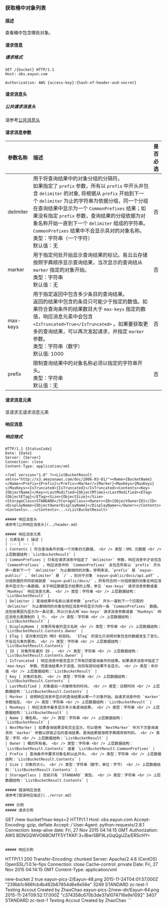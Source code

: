 ### 获取桶中对象列表
#### 描述
查看桶中包含哪些对象。

#### 请求信息
##### 请求格式
```
GET /{bucket} HTTP/1.1
Host: obs.eayun.com

Authorization: AWS {access-key}:{hash-of-header-and-secret}
```

#### 请求消息头
##### 公共请求消息头
请参考[公共消息头](../header.md)

#### 请求消息参数
| 参数名称 | 描述 | 是否必选 |
| :-- | :-- | :-- |
| delimiter | 用于将查询结果中的对象分组的分隔符。 <br /> 如果指定了 `prefix` 参数，所有以 `prefix` 中开头并包含 `delimiter` 的对象, 将根据从 `prefix` 开始到下一个 `delimiter` 为止的字符串为依据分组，同一个分组在查询结果中显示为一个 `CommonPrefixes` 结果；如果没有指定 `prefix` 参数，查询结果的分组依据为对象名称开始一直到下一个 `delimiter` 组成的字符串。`CommonPrefixes` 结果中不会显示具对的对象名称。 <br /> 类型：字符串（一个字符） <br /> 默认值：无 | 否 |
| marker | 用于指定何处开始显示查询结果的标记。易云云存储按照字典顺序显示查询结果，当次显示的查询结从 `marker` 指定的对象开始。 <br /> 类型：字符串 <br /> 默认值：无 | 否 |
| max-keys | 用于指定返回中包含多少条目的查询结果。 <br /> 返回的结果中包含的条目只可能少于指定的数值。如果符合查询条件的结果数目大于 `max-keys` 指定的数值，响应消息元素中会包含 `<IsTruncated>True</IsTruncated>` 。如果要获取更多的查询结果，可以再次发起请求，并指定 `marker` 参数。 <br /> 类型：字符串（数字） <br /> 默认值: 1000 | 否 |
| prefix | 限制查询结果中的对象名称必须以指定的字符串开头。 <br /> 类型：字符串 <br /> 默认值：无 | 否 |

#### 请求消息元素
该请求无请求消息元素

#### 响应消息
##### 响应格式
```
HTTP/1.1 {StatusCode}
Date: {Date}
Server: {Server}
Connection: close
Content-Type: application/xml

<?xml version="1.0" ?><ListBucketResult xmlns="http://s3.amazonaws.com/doc/2006-03-01/"><Name>{BucketName}</Name><Prefix>{Prefix}</Prefix><Marker/>{Marker}<MaxKeys>{MaxKeys}</MaxKeys><IsTruncated>{IsTruncated}</IsTruncated><Contents><Key>{ObjectName}</Key><LastModified>{ObjectMTime}</LastModified><ETag>{ObjectETag}</ETag><Size>{ObjectSize}</Size><StorageClass>STANDARD</StorageClass><Owner><ID>{ObjectOwnerID}</ID><DisplayName>{ObjectOwnerDisplayName}</DisplayName></Owner></Contents><Contents>...</Contents>...</ListBucketResult>```

##### 响应消息头
请参考[公共响应消息头](../header.md)

##### 响应消息元素
| 元素名称 | 描述 |
| :-- | :-- |
| Contents | 符合查询条件的每一个对象的元数据。 <br /> 类型：XML 元数据 <br /> 上层数据结构：`ListBucketResult` |
| CommonPrefixes | 只有在请求消息中指定了 `delimiter` 参数，响应消息中才会包含 `CommonPrefixes` 。响应消息中的 `CommonPrefixes` 会包含所有以 `prefix` 开头并一直到下一个 `delimiter` 为止都相同的对象。举例来说，`prefix` 是 `eayun-public/` ，`delimiter` 是 `/` ，则对于对象 `eayun-public/docs/api.pdf` ，分组依据的共同前缀就是 `eayun-public/docs/` 。所有符合同一分组依据的对象在响应消息中显示为一条数据。关于响应数据显示结果的上限，参见 `max-keys` 请求消息参数或者 `MaxKeys` 响应消息元素。 <br /> 类型：字符串 <br /> 上层数据结构： `ListBucketResult` |
| Delimiter | 查询结果中名称以请求参数 `prefix` 开头一直到下一个匹配的 `delimiter` 为止都相同的对象在响应消息中将显示为同一条 `CommonPrefixes` 数据。这些结果因为显示为一条记录，所以只会占用`max-keys` 请求消息参数或者 `MaxKeys` 响应消息元素限制的 1 个。 <br /> 类型：字符串 <br /> 上层数据结构：`ListBucketResult` |
| DisplayName | 对象所有者的显示名称 <br /> 类型：字符串 <br /> 上层数据结构：`ListBucketResult.Contents.Owner` |
| ETag | 该对象对应的 MD5 校验码。 `ETag` 的变化只说明对象包含的数据发生了变化，不反应元素的更改。 <br /> 类型：字符串 <br /> 上层数据结构：`ListBucketResult.Contents` |
| ID | 对象所有者的 ID 。 <br /> 类型：字符串 <br /> 上层数据结构：`ListBucketResult.Contents.Owner` |
| IsTruncated | 响应消息中是否显示了所有匹配查询条件的结果。如果请求消息中指定了 `max-keys` 参数，而查询结果大于该值，则将有部份结果不会显示。 <br /> 类型：布尔值 <br /> 上层数据结构：`ListBucketResult` |
| Key | 对象的名称。 <br /> 类型：字符串 <br /> 上层数据结构：`ListBucketResult.Contents` |
| LastModified | 对象最后一次被修改的时间。 <br /> 类型：日期时间 <br /> 上层数据结构：`ListBucketResult.Contents` |
| Marker | 说明响应消息中显示的查询结果从哪一个对象开始。由请求消息中的 `marker` 参数指定。 <br /> 类型：字符串 <br /> 上层数据结构：`ListBucketResult` |
| MaxKeys | 响应消息中最多显示多少条查询结果。 <br /> 类型：字符串 <br /> 上层数据结构：`ListBucketResult` |
| Name | 桶名称。 <br /> 类型：字符串 <br /> 上层数据结构：`ListBucketResult` |
| NextMarker | 如果查询结果没有完全显示，可以使用 `NextMarker` 作为下次查询请求的 `marker` 参数以获取之后的查询结果。查询结果是按照字典顺序排列的。 <br /> 类型：字符 <br /> 上层数据结构：`ListBucketResult` |
| Owner | 桶的所有者。 <br /> 类型：字符串 <br /> 上层数据结构：`ListBucketResult.Contents` 或者 `ListBucketResult.CommonPrefixes` |
| Prefix | 查询条件中要求对象名称以此开头。 <br /> 类型：字符串 <br /> 上层数据结构：`ListBucketResult.Contents` |
| Size | 对象的大小。 <br /> 类型：字符串（数字，单位：字节） <br /> 上层数据结构：`ListBucketResult.Contents` |
| StorageClass | 目前只有 `STANDARD` 类型。 <br /> 类型：字符串 <br /> 上层数据结构：`ListBucketResult.Contents` |

##### 错误响应消息
请参考[错误响应描述](../error.md)

#### 示例
##### 请求示例
```
GET /new-bucket?max-keys=2 HTTP/1.1
Host: obs.eayun.com
Accept-Encoding: gzip, deflate
Accept: */*
User-Agent: python-requests/2.8.1
Connection: keep-alive
date: Fri, 27 Nov 2015 04:14:15 GMT
Authorization: AWS BDNGQWVO6BCMTF5YTKKF:3+lBwr5BF9LzGqQgiJZa/ER5cHY=
```

##### 响应示例
```
HTTP/1.1 200
Transfer-Encoding: chunked
Server: Apache/2.4.6 (CentOS) OpenSSL/1.0.1e-fips
Connection: close
Cache-control: private
Date: Fri, 27 Nov 2015 04:14:15 GMT
Content-Type: application/xml

<?xml version="1.0" ?>
<ListBucketResult xmlns="http://s3.amazonaws.com/doc/2006-03-01/">
    <Name>new-bucket</Name>
    <Prefix/>
    <Marker/>
    <MaxKeys>2</MaxKeys>
    <IsTruncated>true</IsTruncated>
    <Contents>
        <Key>eayun-pics-2/Eayun-48.png</Key>
        <LastModified>2015-11-24T04:01:57.000Z</LastModified>
        <ETag>&quot;239bb1c966fcb4b462b67854d6e6e56e&quot;</ETag>
        <Size>3249</Size>
        <StorageClass>STANDARD</StorageClass>
        <Owner>
            <ID>zc-test-1</ID>
            <DisplayName>Testing Accout Created by ZhaoChao</DisplayName>
        </Owner>
    </Contents>
    <Contents>
        <Key>eayun-pics-2/new-dir/Eayun-64.png</Key>
        <LastModified>2015-11-24T09:52:17.000Z</LastModified>
        <ETag>&quot;c374358c670b3de37a1074716e9e1092&quot;</ETag>
        <Size>3407</Size>
        <StorageClass>STANDARD</StorageClass>
        <Owner>
            <ID>zc-test-1</ID>
            <DisplayName>Testing Accout Created by ZhaoChao</DisplayName>
        </Owner>
    </Contents>
</ListBucketResult>
```
